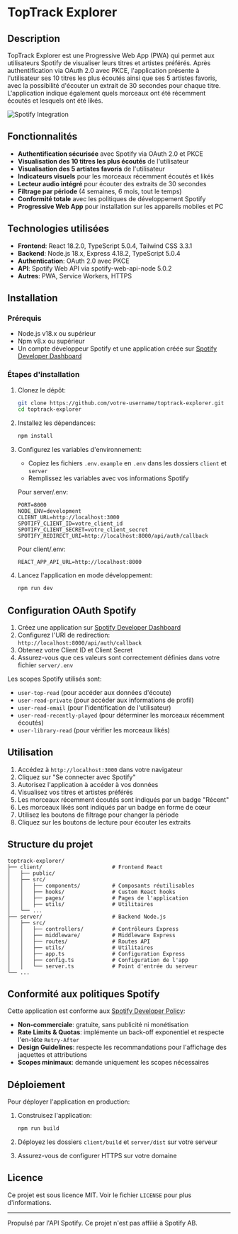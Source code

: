 # TopTrack Explorer

## Description

TopTrack Explorer est une Progressive Web App (PWA) qui permet aux utilisateurs Spotify de visualiser leurs titres et artistes préférés. Après authentification via OAuth 2.0 avec PKCE, l'application présente à l'utilisateur ses 10 titres les plus écoutés ainsi que ses 5 artistes favoris, avec la possibilité d'écouter un extrait de 30 secondes pour chaque titre. L'application indique également quels morceaux ont été récemment écoutés et lesquels ont été likés.

![Spotify Integration](https://developer.spotify.com/assets/branding-guidelines/icon3@2x.png)

## Fonctionnalités

- **Authentification sécurisée** avec Spotify via OAuth 2.0 et PKCE
- **Visualisation des 10 titres les plus écoutés** de l'utilisateur
- **Visualisation des 5 artistes favoris** de l'utilisateur
- **Indicateurs visuels** pour les morceaux récemment écoutés et likés
- **Lecteur audio intégré** pour écouter des extraits de 30 secondes
- **Filtrage par période** (4 semaines, 6 mois, tout le temps)
- **Conformité totale** avec les politiques de développement Spotify
- **Progressive Web App** pour installation sur les appareils mobiles et PC

## Technologies utilisées

- **Frontend**: React 18.2.0, TypeScript 5.0.4, Tailwind CSS 3.3.1
- **Backend**: Node.js 18.x, Express 4.18.2, TypeScript 5.0.4
- **Authentication**: OAuth 2.0 avec PKCE
- **API**: Spotify Web API via spotify-web-api-node 5.0.2
- **Autres**: PWA, Service Workers, HTTPS

## Installation

### Prérequis

- Node.js v18.x ou supérieur
- Npm v8.x ou supérieur
- Un compte développeur Spotify et une application créée sur [Spotify Developer Dashboard](https://developer.spotify.com/dashboard/)

### Étapes d'installation

1. Clonez le dépôt:
   ```bash
   git clone https://github.com/votre-username/toptrack-explorer.git
   cd toptrack-explorer
   ```

2. Installez les dépendances:
   ```bash
   npm install
   ```

3. Configurez les variables d'environnement:
   - Copiez les fichiers `.env.example` en `.env` dans les dossiers `client` et `server`
   - Remplissez les variables avec vos informations Spotify

   Pour server/.env:
   ```
   PORT=8000
   NODE_ENV=development
   CLIENT_URL=http://localhost:3000
   SPOTIFY_CLIENT_ID=votre_client_id
   SPOTIFY_CLIENT_SECRET=votre_client_secret
   SPOTIFY_REDIRECT_URI=http://localhost:8000/api/auth/callback
   ```

   Pour client/.env:
   ```
   REACT_APP_API_URL=http://localhost:8000
   ```

4. Lancez l'application en mode développement:
   ```bash
   npm run dev
   ```

## Configuration OAuth Spotify

1. Créez une application sur [Spotify Developer Dashboard](https://developer.spotify.com/dashboard/)
2. Configurez l'URI de redirection: `http://localhost:8000/api/auth/callback`
3. Obtenez votre Client ID et Client Secret
4. Assurez-vous que ces valeurs sont correctement définies dans votre fichier `server/.env`

Les scopes Spotify utilisés sont:
- `user-top-read` (pour accéder aux données d'écoute)
- `user-read-private` (pour accéder aux informations de profil)
- `user-read-email` (pour l'identification de l'utilisateur)
- `user-read-recently-played` (pour déterminer les morceaux récemment écoutés)
- `user-library-read` (pour vérifier les morceaux likés)

## Utilisation

1. Accédez à `http://localhost:3000` dans votre navigateur
2. Cliquez sur "Se connecter avec Spotify"
3. Autorisez l'application à accéder à vos données
4. Visualisez vos titres et artistes préférés
5. Les morceaux récemment écoutés sont indiqués par un badge "Récent"
6. Les morceaux likés sont indiqués par un badge en forme de cœur
7. Utilisez les boutons de filtrage pour changer la période
8. Cliquez sur les boutons de lecture pour écouter les extraits

## Structure du projet

```
toptrack-explorer/
├── client/                      # Frontend React
│   ├── public/
│   ├── src/
│   │   ├── components/          # Composants réutilisables
│   │   ├── hooks/               # Custom React hooks
│   │   ├── pages/               # Pages de l'application
│   │   ├── utils/               # Utilitaires
│   └── ...
├── server/                      # Backend Node.js
│   ├── src/
│   │   ├── controllers/         # Contrôleurs Express
│   │   ├── middleware/          # Middleware Express
│   │   ├── routes/              # Routes API
│   │   ├── utils/               # Utilitaires
│   │   ├── app.ts               # Configuration Express
│   │   ├── config.ts            # Configuration de l'app
│   │   └── server.ts            # Point d'entrée du serveur
└── ...
```

## Conformité aux politiques Spotify

Cette application est conforme aux [Spotify Developer Policy](https://developer.spotify.com/policy):

- **Non-commerciale**: gratuite, sans publicité ni monétisation
- **Rate Limits & Quotas**: implémente un back-off exponentiel et respecte l'en-tête `Retry-After`
- **Design Guidelines**: respecte les recommandations pour l'affichage des jaquettes et attributions
- **Scopes minimaux**: demande uniquement les scopes nécessaires

## Déploiement

Pour déployer l'application en production:

1. Construisez l'application:
   ```bash
   npm run build
   ```

2. Déployez les dossiers `client/build` et `server/dist` sur votre serveur

3. Assurez-vous de configurer HTTPS sur votre domaine

## Licence

Ce projet est sous licence MIT. Voir le fichier `LICENSE` pour plus d'informations.

---

Propulsé par l'API Spotify. Ce projet n'est pas affilié à Spotify AB.